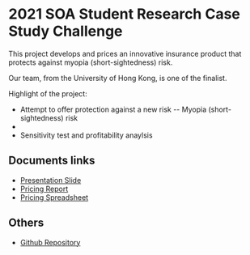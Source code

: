 # 2021 SOA Student Research Case Study Challenge

This project develops and prices an innovative insurance product that protects against myopia (short-sightedness) risk.

Our team, from the University of Hong Kong, is one of the finalist.

Highlight of the project:
- Attempt to offer protection against a new risk -- Myopia (short-sightedness) risk
- 
- Sensitivity test and profitability anaylsis


## Documents links

- [Presentation Slide](https://actuarialcat.github.io/SOA_Case_2021/HKU%20Actuarial%20Solutions_PPT.pdf)
- [Pricing Report](https://actuarialcat.github.io/SOA_Case_2021/HKU%20Actuarial%20Solutions_NEW%20WORLD%20Parametric%20Insurance%20Report.pdf)
- [Pricing Spreadsheet](https://actuarialcat.github.io/SOA_Case_2021/HKU%20Actuarial%20Solution%20Pricing%20Spreadsheet.xlsm)


## Others

- [Github Repository](https://github.com/actuarialcat/SOA_Case_2021)
